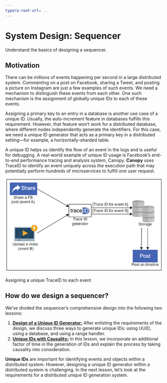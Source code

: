 ```yaml
---
typora-root-url: ..
---
```


# System Design: Sequencer

Understand the basics of designing a sequencer.

## Motivation

There can be millions of events happening per second in a large distributed system. Commenting on a post on Facebook, sharing a Tweet, and posting a picture on Instagram are just a few examples of such events. We need a mechanism to distinguish these events from each other. One such mechanism is the assignment of globally unique IDs to each of these events.

Assigning a primary key to an entry in a database is another use case of a unique ID. Usually, the auto-increment feature in databases fulfills this requirement. However, that feature won’t work for a distributed database, where different nodes independently generate the identifiers. For this case, we need a unique ID generator that acts as a primary key in a distributed setting—for example, a horizontally-sharded table.

A unique ID helps us identify the flow of an event in the logs and is useful for debugging. A real-world example of unique ID usage is Facebook’s end-to-end performance tracing and analysis system, Canopy. **Canopy** uses TraceID to identify an event uniquely across the execution path that may potentially perform hundreds of microservices to fulfill one user request.

![QQ截图20230408190932](/img/12-Sequencer/QQ截图20230408190932.png)

Assigning a unique TraceID to each event

## How do we design a sequencer?

We’ve divided the sequencer’s comprehensive design into the following two lessons:

1. [**Design of a Unique ID Generator:**](https://www.educative.io/collection/page/10370001/4941429335392256/5216880444309504) After enlisting the requirements of the design, we discuss three ways to generate unique IDs: using UUID, using a database, and using a range handler.
2. [**Unique IDs with Causality:**](https://www.educative.io/collection/page/10370001/4941429335392256/5836711686307840) In this lesson, we incorporate an additional factor of time in the generation of IDs and explain the process by taking causality into consideration.

**Unique IDs** are important for identifying events and objects within a distributed system. However, designing a unique ID generator within a distributed system is challenging. In the next lesson, let’s look at the requirements for a distributed unique ID generation system.